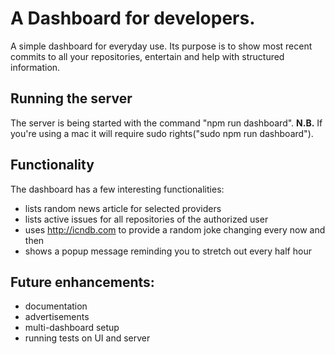 # A Dashboard for developers.

A simple dashboard for everyday use. Its purpose is to show most recent commits to all your repositories, entertain and help with structured information.

## Running the server
The server is being started with the command "npm run dashboard".
**N.B.** If you're using a mac it will require sudo rights("sudo npm run dashboard").

## Functionality
The dashboard has a few interesting functionalities:
+ lists random news article for selected providers
+ lists active issues for all repositories of the authorized user
+ uses http://icndb.com to provide a random joke changing every now and then
+ shows a popup message reminding you to stretch out every half hour

## Future enhancements:
+ documentation
+ advertisements
+ multi-dashboard setup
+ running tests on UI and server
